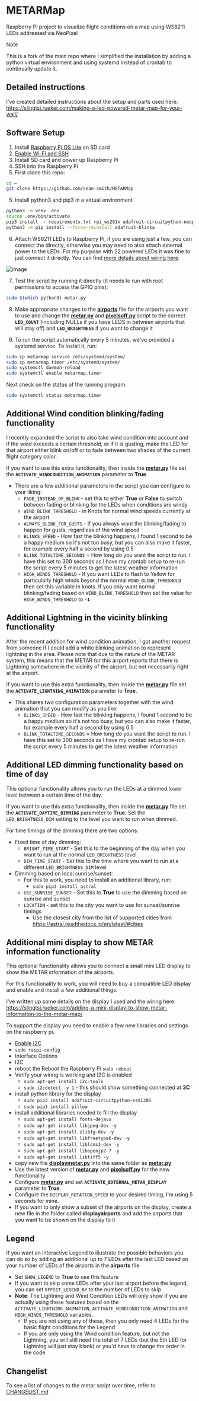 # METARMap

Raspberry Pi project to visualize flight conditions on a map using WS8211 LEDs addressed via NeoPixel

> [!NOTE]  
> This is a fork of the main repo where I simplified the installation by adding a python virtual environment and using systemd instead of crontab to continually update it.


## Detailed instructions

I've created detailed instructions about the setup and parts used here: https://slingtsi.rueker.com/making-a-led-powered-metar-map-for-your-wall/

## Software Setup

1. Install [Raspberry Pi OS Lite](https://www.raspberrypi.org/software/) on SD card
2. [Enable Wi-Fi and SSH](https://medium.com/@danidudas/install-raspbian-jessie-lite-and-setup-wi-fi-without-access-to-command-line-or-using-the-network-97f065af722e)
3. Install SD card and power up Raspberry Pi
4. SSH into the Raspberry Pi
5. First clone this repo:

  ```bash
  cd ~
  git clone https://github.com/sean-smith/METARMap
  ```

5. Install python3 and pip3 in a virtual environment

 ```bash
 python3 -m venv .env
 source .env/bin/activate
 pip3 install -r requirements.txt rpi_ws281x adafruit-circuitpython-neopixel
 python3 -m pip install --force-reinstall adafruit-blinka
 ```

6. Attach WS8211 LEDs to Raspberry Pi, if you are using just a few, you can connect the directly, otherwise you may need to also attach external power to the LEDs. For my purpose with 22 powered LEDs it was fine to just connect it directly. You can find [more details about wiring here](https://learn.adafruit.com/neopixels-on-raspberry-pi/raspberry-pi-wiring).

![image](https://github.com/user-attachments/assets/4bf6f407-2ed9-434b-bf68-a974044c33da)


7. Test the script by running it directly (it needs to run with root permissions to access the GPIO pins):

 ```bash
 sudo $(which python3) metar.py
 ```

8. Make appropriate changes to the **[airports](airports)** file for the airports you want to use and change the **[metar.py](metar.py)** and **[pixelsoff.py](pixelsoff.py)** script to the correct **`LED_COUNT`** (including NULLs if you have LEDS in between airports that will stay off) and **`LED_BRIGHTNESS`** if you want to change it

9. To run the script automatically every 5 minutes, we've provided a systemd service. To install it, run:

 ```bash
 sudo cp metarmap.service /etc/systemd/system/
 sudo cp metarmap.timer /etc/systemd/system/
 sudo systemctl daemon-reload
 sudo systemctl enable metarmap.timer
 ```

 Next check on the status of the running program:

 ```bash
 sudo systemctl status metarmap.timer
 ```


## Additional Wind condition blinking/fading functionality

I recently expanded the script to also take wind condition into account and if the wind exceeds a certain threshold, or if it is gusting, make the LED for that airport either blink on/off or to fade between  two shades of the current flight category color.

If you want to use this extra functionality, then inside the **[metar.py](metar.py)** file set the **`ACTIVATE_WINDCONDITION_ANIMATION`** parameter to **True**.

* There are a few additional parameters in the script you can configure to your liking:
  * `FADE_INSTEAD_OF_BLINK` - set this to either **True** or **False** to switch between fading or blinking for the LEDs when conditions are windy
  * `WIND_BLINK_THRESHOLD` - in Knots for normal wind speeds currently at the airport
  * `ALWAYS_BLINK_FOR_GUSTS` - If you always want the blinking/fading to happen for gusts, regardless of the wind speed
  * `BLINKS_SPEED` - How fast the blinking happens, I found 1 second to be a happy medium so it's not too busy, but you can also make it faster, for example every half a second by using 0.5
  * `BLINK_TOTALTIME_SECONDS` = How long do you want the script to run. I have this set to 300 seconds as I have my crontab setup to re-run the script every 5 minutes to get the latest weather information
  * `HIGH_WINDS_THRESHOLD` - If you want LEDs to flash to Yellow for particularly high winds beyond the normal `WIND_BLINK_THRESHOLD` then set this variable in knots. If you only want normal blinking/fading based on `WIND_BLINK_THRESHOLD` then set the value for `HIGH_WINDS_THRESHOLD` to **`-1`**

## Additional Lightning in the vicinity blinking functionality

After the recent addition for wind condition animation, I got another request from someone if I could add a white blinking animation to represent lightning in the area.
Please note that due to the nature of the METAR system, this means that the METAR for this airport reports that there is Lightning somewhere in the vicinity of the airport, but not necessarily right at the airport.

If you want to use this extra functionality, then inside the **[metar.py](metar.py)** file set the **`ACTIVATE_LIGHTNING_ANIMATION`** parameter to **True**.

* This shares two configuration parameters together with the wind animation that you can modify as you like:
  * `BLINKS_SPEED` - How fast the blinking happens, I found 1 second to be a happy medium so it's not too busy, but you can also make it faster, for example every half a second by using 0.5
  * `BLINK_TOTALTIME_SECONDS` = How long do you want the script to run. I have this set to 300 seconds as I have my crontab setup to re-run the script every 5 minutes to get the latest weather information

## Additional LED dimming functionality based on time of day

This optional functionality allows you to run the LEDs at a dimmed lower level between a certain time of the day.

If you want to use this extra functionality, then inside the **[metar.py](metar.py)** file set the **`ACTIVATE_DAYTIME_DIMMING`** parameter to **True**.
Set the `LED_BRIGHTNESS_DIM` setting to the level you want to run when dimmed.

For time timings of the dimming there are two options:

* Fixed time of day dimming:
  * `BRIGHT_TIME_START` - Set this to the beginning of the day when you want to run at the normal `LED_BRIGHTNESS` level
  * `DIM_TIME_START` - Set this to the time where you want to run at a different `LED_BRIGHTNESS_DIM` level
* Dimming based on local sunrise/sunset:
  * For this to work, you need to install an additional library, run:
    * `sudo pip3 install astral`
  * `USE_SUNRISE_SUNSET` - Set this to **True** to use the dimming based on sunrise and sunset
  * `LOCATION` - set this to the city you want to use for sunset/sunrise timings
    * Use the closest city from the list of supported cities from https://astral.readthedocs.io/en/latest/#cities

## Additional mini display to show METAR information functionality

This optional functionality allows you to connect a small mini LED display to show the METAR information of the airports.

For this functionality to work, you will need to buy a compatible LED display and enable and install a few additional things.

I've written up some details on the display I used and the wiring here: https://slingtsi.rueker.com/adding-a-mini-display-to-show-metar-information-to-the-metar-map/

To support the display you need to enable a few new libraries and settings on the raspberry pi.

* [Enable I2C](https://learn.adafruit.com/adafruits-raspberry-pi-lesson-4-gpio-setup/configuring-i2c)
* `sudo raspi-config`
* Interface Options
* I2C
* reboot the Reboot the Raspberry Pi `sudo reboot`
* Verify your wiring is working and I2C is enabled
  * `sudo apt-get install i2c-tools`
  * `sudo i2cdetect -y 1` - this should show something connected at **3C**
* install python library for the display
  * `sudo pip3 install adafruit-circuitpython-ssd1306`
  * `sudo pip3 install pillow`
* install additional libraries needed to fill the display
  * `sudo apt-get install fonts-dejavu`
  * `sudo apt-get install libjpeg-dev -y`
  * `sudo apt-get install zlib1g-dev -y`
  * `sudo apt-get install libfreetype6-dev -y`
  * `sudo apt-get install liblcms1-dev -y`
  * `sudo apt-get install libopenjp2-7 -y`
  * `sudo apt-get install libtiff5 -y`
* copy new file **[displaymetar.py](displaymetar.py)** into the same folder as **[metar.py](metar.py)**
* Use the latest version of **[metar.py](metar.py)** and **[pixelsoff.py](pixelsoff.py)** for the new functionality
* Configure **[metar.py](metar.py)** and set **`ACTIVATE_EXTERNAL_METAR_DISPLAY`** parameter to **True**.
* Configure the `DISPLAY_ROTATION_SPEED` to your desired timing, I'm using 5 seconds for mine.
* If you want to only show a subset of the airports on the display, create a new file in the folder called **displayairports** and add the airports that you want to be shown on the display to it

## Legend

If you want an interactive Legend to illustrate the possible behaviors you can do so by adding an additional up to 7 LEDs after the last LED based on your number of LEDs of the airports in the **airports** file

* Set `SHOW_LEGEND` to **True** to use this feature
* If you want to skip some LEDs after your last airport before the legend, you can set `OFFSET_LEGEND_BY` to the number of LEDs to skip
* **Note**: The Lightning and Wind Condition LEDs will only show if you are actually using these features based on the `ACTIVATE_LIGHTNING_ANIMATION`, `ACTIVATE_WINDCONDITION_ANIMATION` and `HIGH_WINDS_THRESHOLD` variables.
  * If you are not using any of these, then you only need 4 LEDs for the basic flight conditions for the Legend
  * If you are only using the Wind condition feature, but not the Lightning, you will still need the total of 7 LEDs (but the 5th LED for Lightning will just stay blank) or you'd have to change the order in the code


## Changelist

To see a list of changes to the metar script over time, refer to [CHANGELIST.md](CHANGELIST.md)
